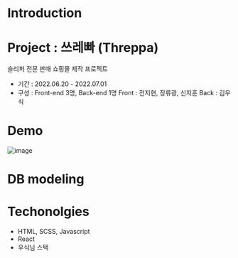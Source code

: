 # Introduction
# Project : 쓰레빠 (Threppa)

슬리퍼 전문 판매 쇼핑몰 제작 프로젝트

- 기간 : 2022.06.20 - 2022.07.01
- 구성 : Front-end 3명, Back-end 1명
Front : 전지현, 장류광, 신지훈
Back : 김우식

# Demo
![image](https://user-images.githubusercontent.com/88140865/176993296-751354f7-038d-43e6-b499-8e5e4716735a.png)

# DB modeling


# Techonolgies
- HTML, SCSS, Javascript
- React
- 우식님 스택
